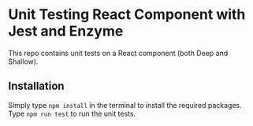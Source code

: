 # Unit Testing React Component with Jest and Enzyme

This repo contains unit tests on a React component (both Deep and Shallow).

## Installation

Simply type `npm install` in the terminal to install the required packages. Type `npm run test` to run the unit tests.
